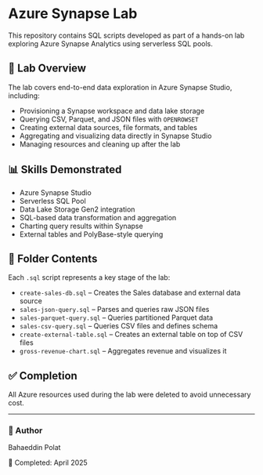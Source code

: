 # Azure Synapse Lab

This repository contains SQL scripts developed as part of a hands-on lab exploring Azure Synapse Analytics using serverless SQL pools.

## 📁 Lab Overview

The lab covers end-to-end data exploration in Azure Synapse Studio, including:

- Provisioning a Synapse workspace and data lake storage
- Querying CSV, Parquet, and JSON files with `OPENROWSET`
- Creating external data sources, file formats, and tables
- Aggregating and visualizing data directly in Synapse Studio
- Managing resources and cleaning up after the lab

## 📊 Skills Demonstrated

- Azure Synapse Studio
- Serverless SQL Pool
- Data Lake Storage Gen2 integration
- SQL-based data transformation and aggregation
- Charting query results within Synapse
- External tables and PolyBase-style querying

## 📂 Folder Contents

Each `.sql` script represents a key stage of the lab:
- `create-sales-db.sql` – Creates the Sales database and external data source  
- `sales-json-query.sql` – Parses and queries raw JSON files  
- `sales-parquet-query.sql` – Queries partitioned Parquet data  
- `sales-csv-query.sql` – Queries CSV files and defines schema  
- `create-external-table.sql` – Creates an external table on top of CSV files  
- `gross-revenue-chart.sql` – Aggregates revenue and visualizes it  

## ✅ Completion

All Azure resources used during the lab were deleted to avoid unnecessary cost.

---

### 👤 Author  
Bahaeddin Polat

📅 Completed: April 2025

